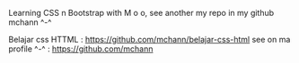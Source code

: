 Learning CSS n Bootstrap with M o o, see another my repo in my github mchann ^-^ 

Belajar css HTTML     : https://github.com/mchann/belajar-css-html
see on ma profile ^-^ : https://github.com/mchann
